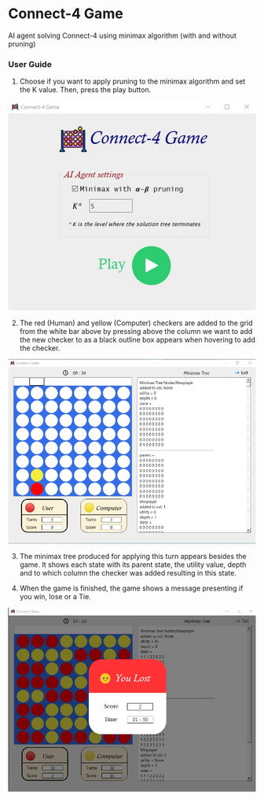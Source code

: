 # Connect-4 Game
AI agent solving Connect-4 using minimax algorithm (with and without pruning)

### User Guide
1. Choose if you want to apply pruning to the minimax algorithm and set the K value.
Then, press the play button.

![Main](/Images/Main.jpg)

2. The red (Human) and yellow (Computer) checkers are added to the grid from the
white bar above by pressing above the column we want to add the new checker to
as a black outline box appears when hovering to add the checker.

![Game](/Images/Game.jpg)

3. The minimax tree produced for applying this turn appears besides the game. It
shows each state with its parent state, the utility value, depth and to which column
the checker was added resulting in this state.

4. When the game is finished, the game shows a message presenting if you win, lose or
a Tie.

![EndGame](/Images/Lose.jpg)

